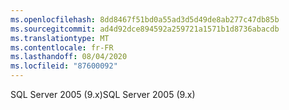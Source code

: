 ```yaml
---
ms.openlocfilehash: 8dd8467f51bd0a55ad3d5d49de8ab277c47db85b
ms.sourcegitcommit: ad4d92dce894592a259721a1571b1d8736abacdb
ms.translationtype: MT
ms.contentlocale: fr-FR
ms.lasthandoff: 08/04/2020
ms.locfileid: "87600092"
---
```

 <span data-ttu-id="0a4c0-101">SQL Server 2005 (9.x)</span><span class="sxs-lookup"><span data-stu-id="0a4c0-101">SQL Server 2005 (9.x)</span></span> 